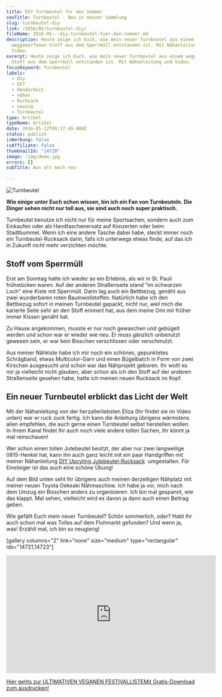 ```yaml
---
title: DIY Turnbeutel für den Sommer
seoTitle: Turnbeutel - Neu in meiner Sammlung
slug: turnbeutel-diy
link: /2016/05/turnbeutel-diy/
fileName: 2016-05---diy-turnbeutel-fuer-den-sommer.md
description: Heute zeige ich Euch, wie mein neuer Turnbeutel aus einem
  weggeworfenen Stoff aus dem Sperrmüll entstanden ist. Mit Nähanleitung und
  Video.
excerpt: Heute zeige ich Euch, wie mein neuer Turnbeutel aus einem weggeworfenen
  Stoff aus dem Sperrmüll entstanden ist. Mit Nähanleitung und Video.
focusKeyword: Turnbeutel
labels:
  - diy
  - DIY
  - Handarbeit
  - nähen
  - Rucksack
  - sewing
  - Turnbeutel
type: Artikel
typeName: Artikel
date: 2016-05-12T09:17:49.000Z
status: publish
isWerbung: false
isAffiliate: false
thumbnailId: "14720"
image: /img/demo.jpg
errors: []
subTitle: Aus alt mach neu
  
---
```


![Turnbeutel](http://cardamonchai.com/wp-content/uploads/2016/05/26332007734_abb994932c_z-640x640.jpg "Mein neuer Turnbeutel")

**Wie einige unter Euch schon wissen, bin ich ein Fan von Turnbeuteln. Die
Dinger sehen nicht nur toll aus, sie sind auch noch super praktisch.**

Turnbeutel benutze ich nicht nur für meine Sportsachen, sondern auch zum
Einkaufen oder als Handtaschenersatz auf Konzerten oder beim Stadtbummel. Wenn
ich eine andere Tasche dabei habe, steckt immer noch ein
Turnbeutel-Rucksack darin, falls ich unterwegs etwas finde, auf das ich in
Zukunft nicht mehr verzichten möchte.

## Stoff vom Sperrmüll

Erst am Sonntag hatte ich wieder so ein Erlebnis, als wir in St. Pauli
frühstücken waren. Auf der anderen Straßenseite stand "im schwarzen Loch" eine
Kiste mit Sperrmüll. Darin lag auch ein Bettbezug, genäht aus zwei wunderbaren
roten Baumwollstoffen. Natürlich habe ich den Bettbezug sofort in meinen
Turnbeutel gepackt, nicht nur, weil mich die karierte Seite sehr an den Stoff
erinnert hat, aus dem meine Omi mir früher immer Kissen genäht hat.

Zu Hause angekommen, musste er nur noch gewaschen und gebügelt werden und schon
war er wieder wie neu. Er muss gänzlich unbenutzt gewesen sein, er war kein
Bisschen verschlissen oder verschmutzt.

Aus meiner Nähkiste habe ich mir noch ein schönes, gepunktetes Schrägband, etwas
Multicolor-Garn und einen Bügelbatch in Form von zwei Kirschen ausgesucht und
schon war das Nähprojekt geboren. Ihr wollt es mir ja vielleicht nicht glauben,
aber schon als ich den Stoff auf der anderen Straßenseite gesehen habe, hatte
ich meinen neuen Rucksack im Kopf.

## Ein neuer Turnbeutel erblickt das Licht der Welt

Mit der Nähanleitung von der herzallerliebsten Eliza (Ihr findet sie im Video
unten) war er ruck zuck fertig. Ich kann die Anleitung übrigens wärmstens allen
empfehlen, die auch gerne einen Turnbeutel selbst herstellen wollen. In ihrem
Kanal findet Ihr auch noch viele andere tollen Sachen, Ihr könnt ja mal
reinschauen!

Wer schon einen tollen Jutebeutel besitzt, der aber nur zwei langweilige
0815-Henkel hat, kann ihn auch ganz leicht mit ein paar Handgriffen mit meiner
Nähanleitung
[DIY Upcyling Jutebeutel-Rucksack](/2015/09/diy-upcycling-turnbeutel/)
 umgestalten. Für Einsteiger ist das auch eine schöne Übung!

Auf dem Bild unten seht Ihr übrigens auch meinen derzeitigen Nähplatz mit meiner
neuen Toyota Oekeaki Nähmaschine. Ich habe ja vor, mich nach dem Umzug ein
Bisschen anders zu organisieren. Ich bin mal gespannt, wie das klappt. Mal
sehen, vielleicht wird es davon ja dann auch einen Beitrag geben.

Wie gefällt Euch mein neuer Turnbeutel? Schön sommerlich, oder? Habt Ihr auch
schon mal was Tolles auf dem Flohmarkt gefunden? Und wenn ja, was! Erzählt mal,
ich bin so neugierig!

[gallery columns="2" link="none" size="medium" type="rectangular"
ids="14721,14723"]

<iframe src="https://www.youtube.com/embed/fvIMFC3esDM" width="560" height="315" frameborder="0" allowfullscreen="allowfullscreen"></iframe>

[Hier gehts zur ULTIMATIVEN VEGANEN FESTIVALLISTEMit Gratis-Download zum ausdrucken!](/2015/03/die-ultimative-vegane-festivalliste)

  